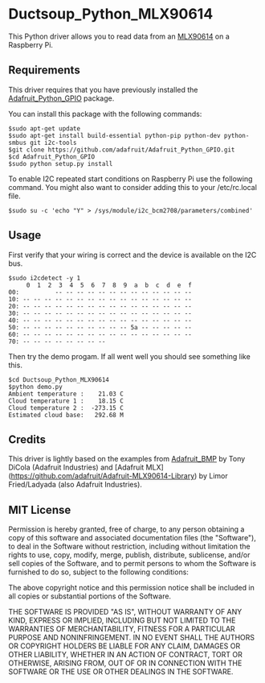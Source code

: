 # Ductsoup_Python_MLX90614

This Python driver allows you to read data from an [MLX90614](https://www.adafruit.com/products/1747) on a Raspberry Pi.

## Requirements

This driver requires that you have previously installed the
[Adafruit_Python_GPIO](https://github.com/adafruit/Adafruit_Python_GPIO) package.

You can install this package with the following commands:

```
$sudo apt-get update
$sudo apt-get install build-essential python-pip python-dev python-smbus git i2c-tools
$git clone https://github.com/adafruit/Adafruit_Python_GPIO.git
$cd Adafruit_Python_GPIO
$sudo python setup.py install
```

To enable I2C repeated start conditions on Raspberry Pi use the following command. You might also want to consider adding this to your /etc/rc.local file.

```
$sudo su -c 'echo "Y" > /sys/module/i2c_bcm2708/parameters/combined'
```

## Usage

First verify that your wiring is correct and the device is available on the I2C bus.

```
$sudo i2cdetect -y 1
     0  1  2  3  4  5  6  7  8  9  a  b  c  d  e  f
00:          -- -- -- -- -- -- -- -- -- -- -- -- --
10: -- -- -- -- -- -- -- -- -- -- -- -- -- -- -- --
20: -- -- -- -- -- -- -- -- -- -- -- -- -- -- -- --
30: -- -- -- -- -- -- -- -- -- -- -- -- -- -- -- --
40: -- -- -- -- -- -- -- -- -- -- -- -- -- -- -- --
50: -- -- -- -- -- -- -- -- -- -- 5a -- -- -- -- --
60: -- -- -- -- -- -- -- -- -- -- -- -- -- -- -- --
70: -- -- -- -- -- -- -- --
```

Then try the demo progam. If all went well you should see something like this.

```
$cd Ductsoup_Python_MLX90614
$python demo.py
Ambient temperature :    21.03 C
Cloud temperature 1 :    18.15 C
Cloud temperature 2 :  -273.15 C
Estimated cloud base:   292.68 M
```

## Credits

This driver is lightly based on the examples from [Adafruit_BMP](https://github.com/adafruit/Adafruit_Python_BMP)
by Tony DiCola (Adafruit Industries) and [Adafruit MLX] (https://github.com/adafruit/Adafruit-MLX90614-Library)
by Limor Fried/Ladyada (also Adafruit Industries).

## MIT License

Permission is hereby granted, free of charge, to any person obtaining a copy
of this software and associated documentation files (the "Software"), to deal
in the Software without restriction, including without limitation the rights
to use, copy, modify, merge, publish, distribute, sublicense, and/or sell
copies of the Software, and to permit persons to whom the Software is
furnished to do so, subject to the following conditions:

The above copyright notice and this permission notice shall be included in
all copies or substantial portions of the Software.

THE SOFTWARE IS PROVIDED "AS IS", WITHOUT WARRANTY OF ANY KIND, EXPRESS OR
IMPLIED, INCLUDING BUT NOT LIMITED TO THE WARRANTIES OF MERCHANTABILITY,
FITNESS FOR A PARTICULAR PURPOSE AND NONINFRINGEMENT. IN NO EVENT SHALL THE
AUTHORS OR COPYRIGHT HOLDERS BE LIABLE FOR ANY CLAIM, DAMAGES OR OTHER
LIABILITY, WHETHER IN AN ACTION OF CONTRACT, TORT OR OTHERWISE, ARISING FROM,
OUT OF OR IN CONNECTION WITH THE SOFTWARE OR THE USE OR OTHER DEALINGS IN
THE SOFTWARE.
